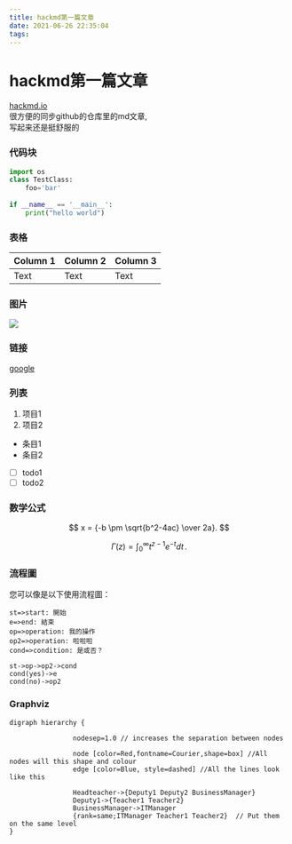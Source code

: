 ```yaml
---
title: hackmd第一篇文章
date: 2021-06-26 22:35:04
tags:
---
```


hackmd第一篇文章
===

[hackmd.io](https://hackmd.io)  
很方便的同步github的仓库里的md文章,  
写起来还是挺舒服的

### 代码块
``` python
import os
class TestClass:
    foo='bar'
    
if __name__ == '__main__':
    print("hello world")
```
### 表格

| Column 1 | Column 2 | Column 3 |
| -------- | -------- | -------- |
| Text     | Text     | Text     |

### 图片
![](https://i.imgur.com/ONsS7Kh.png)

### 链接
[google](https://www.google.com)
### 列表
1. 项目1
2. 项目2

* 条目1
* 条目2

- [ ] todo1
- [ ] todo2

### 数学公式

$$
x = {-b \pm \sqrt{b^2-4ac} \over 2a}.
$$

$$
\Gamma(z) = \int_0^\infty t^{z-1}e^{-t}dt\,.
$$

### 流程圖

您可以像是以下使用流程圖：
```flow
st=>start: 開始
e=>end: 結束
op=>operation: 我的操作
op2=>operation: 啦啦啦
cond=>condition: 是或否？

st->op->op2->cond
cond(yes)->e
cond(no)->op2
```

### Graphviz
```graphviz
digraph hierarchy {

                nodesep=1.0 // increases the separation between nodes
                
                node [color=Red,fontname=Courier,shape=box] //All nodes will this shape and colour
                edge [color=Blue, style=dashed] //All the lines look like this

                Headteacher->{Deputy1 Deputy2 BusinessManager}
                Deputy1->{Teacher1 Teacher2}
                BusinessManager->ITManager
                {rank=same;ITManager Teacher1 Teacher2}  // Put them on the same level
}
```